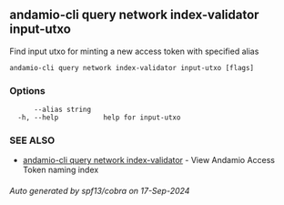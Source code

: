 ## andamio-cli query network index-validator input-utxo

Find input utxo for minting a new access token with specified alias

```
andamio-cli query network index-validator input-utxo [flags]
```

### Options

```
      --alias string   
  -h, --help           help for input-utxo
```

### SEE ALSO

* [andamio-cli query network index-validator](andamio-cli_query_network_index-validator.md)	 - View Andamio Access Token naming index

###### Auto generated by spf13/cobra on 17-Sep-2024

